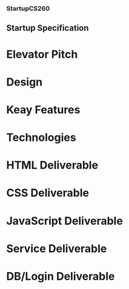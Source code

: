 ### StartupCS260
## Startup Specification

# Elevator Pitch

# Design

# Keay Features

# Technologies

# HTML Deliverable

# CSS Deliverable

# JavaScript Deliverable

# Service Deliverable

# DB/Login Deliverable
